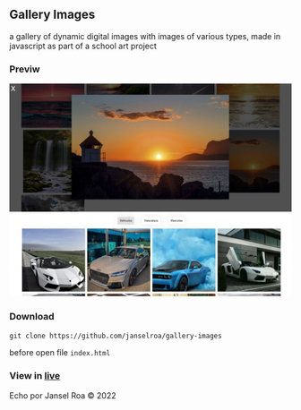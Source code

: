 ## Gallery Images
a gallery of dynamic digital images with images of various types, made in javascript as part of a school art project

### Previw
<img src="./previw1.jpg">
<img src="./previw2.jpg">

### Download
```
git clone https://github.com/janselroa/gallery-images
``` 
before open file ```index.html```

<h3>View in <a href="
https://brilliant-sunburst-1ce867.netlify.app/">live</a></h3> 


<p>Echo por Jansel Roa &copy 2022</p>
